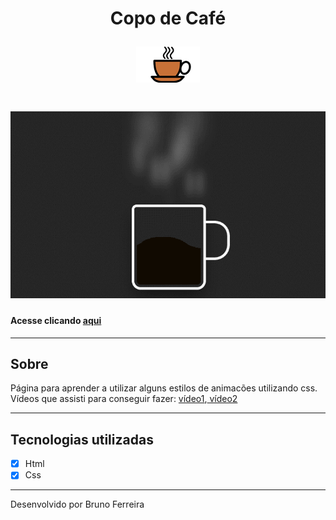 <h1 align="center">
    <p>
        Copo de Café
    </p>
    <img src="img/Coffee.png">
</h1>



<h1 align="center">
    <img src="img/cafe.gif">
</h1>


#### Acesse clicando **[aqui](https://brunofsi.github.io/Copo-de-cafe/)**
---

## Sobre

Página para aprender a utilizar alguns estilos de animacões utilizando css.
Vídeos que assisti para conseguir fazer: [vídeo1](https://youtu.be/fKdsaWrrjNM),[ vídeo2](https://youtu.be/_jOqYe0eFqY)

---

## Tecnologias utilizadas

- [x] Html
- [x] Css

---

Desenvolvido por Bruno Ferreira
